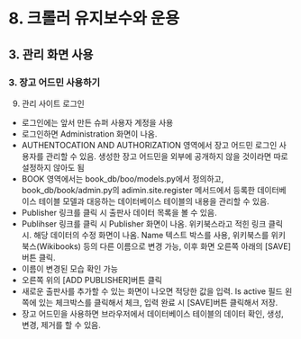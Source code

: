# 8. 크롤러 유지보수와 운용
## 3. 관리 화면 사용
### 3. 장고 어드민 사용하기
9. 관리 사이트 로그인
- 로그인에는 앞서 만든 슈퍼 사용자 계정을 사용
- 로그인하면 Administration 화면이 나옴.
- AUTHENTOCATION AND AUTHORIZATION 영역에서 장고 어드민 로그인 사용자를 관리할 수 있음. 생성한 장고 어드민을 외부에 공개하지 않을 것이라면 따로 설정하지 않아도 됨
- BOOK 영역에서는 book_db/boo/models.py에서 정의하고, book_db/book/admin.py의 adimin.site.register 메서드에서 등록한 데이터베이스 테이블 모델과 대응하는 데이터베이스 테이블의 내용을 관리할 수 있음.
- Publisher 링크를 클릭 시 출판사 데이터 목록을 볼 수 있음.
- Publihser 링크를 클릭 시 Publisher 화면이 나옴. 위키북스라고 적힌 링크 클릭 시. 해당 데이터의 수정 화면이 나옴. Name 텍스트 박스를 사용, 위키북스를 위키북스(Wikibooks) 등의 다른 이름으로 변경 가능, 이후 화면 오른쪽 아래의 [SAVE]버튼 클릭.
- 이름이 변경된 모습 확인 가능
- 오른쪽 위의 [ADD PUBLISHER]버튼 클릭
- 새로운 출판사를 추가할 수 있는 화면이 나오면 적당한 값을 입력. Is active 필드 왼쪽에 있는 체크박스를 클릭해서 체크, 입력 완료 시 [SAVE]버튼 클릭해서 저장.
- 장고 어드민을 사용하면 브라우저에서 데이터베이스 테이블의 데이터 확인, 생성, 변경, 제거를 할 수 있음.